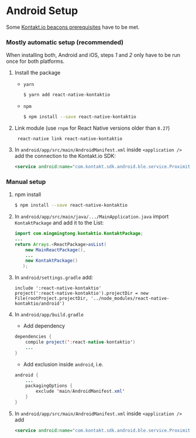 # Android Setup

Some [Kontakt.io beacons prerequisites](https://developer.kontakt.io/android-sdk/quickstart/#setup) have to be met.

### Mostly automatic setup (recommended)

When installing both, Android and iOS, steps *1* and *2* only have to be run once for both platforms.

1. Install the package

	* `yarn`

		```bash
		$ yarn add react-native-kontaktio
		```
	
	* `npm`

		```bash
		$ npm install --save react-native-kontaktio
		```

2. Link module (use `rnpm` for React Native versions older than `0.27`)

		react-native link react-native-kontaktio
		
3. In `android/app/src/main/AndroidManifest.xml` inside `<application />` add the connection to the Kontakt.io SDK:

	```xml
	<service android:name="com.kontakt.sdk.android.ble.service.ProximityService" android:exported="false"/>
	```


### Manual setup

1. npm install

	```bash
	$ npm install --save react-native-kontaktio
	```

2. In `android/app/src/main/java/.../MainApplication.java` import `KontaktPackage` and add it to the List:

	```java
	import com.mingmingtong.kontaktio.KontaktPackage;
	...
	return Arrays.<ReactPackage>asList(
		new MainReactPackage(),
		...
		new KontaktPackage()
       );
	```

3. In `android/settings.gradle` add:

	```
	include ':react-native-kontaktio'
	project(':react-native-kontaktio').projectDir = new File(rootProject.projectDir, '../node_modules/react-native-kontaktio/android')
	```

4. In `android/app/build.gradle` 

	* Add dependency

	```java
	dependencies {
		compile project(':react-native-kontaktio')
		...
	}
	```

	* Add exclusion inside `android`, i.e.

	```java
	android {
		...
		packagingOptions {
			exclude 'main/AndroidManifest.xml'
		}
	}
	```

5. In `android/app/src/main/AndroidManifest.xml` inside `<application />` add 

	```xml
	<service android:name="com.kontakt.sdk.android.ble.service.ProximityService" android:exported="false"/>
	```